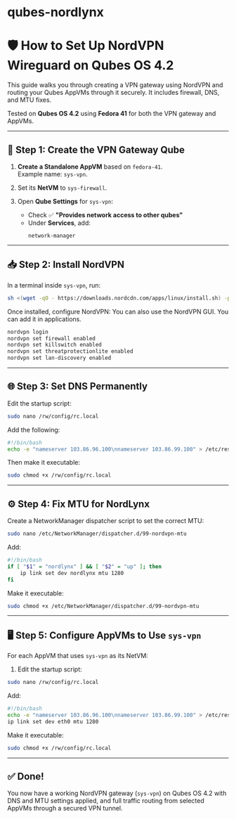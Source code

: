 # qubes-nordlynx
# 🛡️ How to Set Up NordVPN Wireguard on Qubes OS 4.2

This guide walks you through creating a VPN gateway using NordVPN and routing your Qubes AppVMs through it securely. It includes firewall, DNS, and MTU fixes.

Tested on **Qubes OS 4.2** using **Fedora 41** for both the VPN gateway and AppVMs.

---

## 🔧 Step 1: Create the VPN Gateway Qube

1. **Create a Standalone AppVM** based on `fedora-41`.  
   Example name: `sys-vpn`.

2. Set its **NetVM** to `sys-firewall`.

3. Open **Qube Settings** for `sys-vpn`:
   - Check ✅ **"Provides network access to other qubes"**
   - Under **Services**, add:
     ```
     network-manager
     ```

---

## 📥 Step 2: Install NordVPN

In a terminal inside `sys-vpn`, run:

```bash
sh <(wget -qO - https://downloads.nordcdn.com/apps/linux/install.sh) -p nordvpn-gui
```

Once installed, configure NordVPN:
You can also use the NordVPN GUI. You can add it in applications.

```bash
nordvpn login
nordvpn set firewall enabled
nordvpn set killswitch enabled
nordvpn set threatprotectionlite enabled
nordvpn set lan-discovery enabled
```

---

## 🌐 Step 3: Set DNS Permanently

Edit the startup script:

```bash
sudo nano /rw/config/rc.local
```

Add the following:

```bash
#!/bin/bash
echo -e "nameserver 103.86.96.100\nnameserver 103.86.99.100" > /etc/resolv.conf
```

Then make it executable:

```bash
sudo chmod +x /rw/config/rc.local
```

---

## ⚙️ Step 4: Fix MTU for NordLynx

Create a NetworkManager dispatcher script to set the correct MTU:

```bash
sudo nano /etc/NetworkManager/dispatcher.d/99-nordvpn-mtu
```

Add:

```bash
#!/bin/bash
if [ "$1" = "nordlynx" ] && [ "$2" = "up" ]; then
    ip link set dev nordlynx mtu 1280
fi
```

Make it executable:

```bash
sudo chmod +x /etc/NetworkManager/dispatcher.d/99-nordvpn-mtu
```

---

## 🖥️ Step 5: Configure AppVMs to Use `sys-vpn`

For each AppVM that uses `sys-vpn` as its NetVM:

1. Edit the startup script:

```bash
sudo nano /rw/config/rc.local
```

Add:

```bash
#!/bin/bash
echo -e "nameserver 103.86.96.100\nnameserver 103.86.99.100" > /etc/resolv.conf
ip link set dev eth0 mtu 1280
```

Make it executable:

```bash
sudo chmod +x /rw/config/rc.local
```

---

## ✅ Done!

You now have a working NordVPN gateway (`sys-vpn`) on Qubes OS 4.2 with DNS and MTU settings applied, and full traffic routing from selected AppVMs through a secured VPN tunnel.

